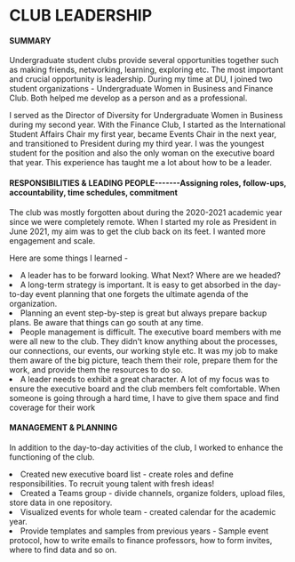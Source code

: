 # CLUB LEADERSHIP
#### SUMMARY
<p> Undergraduate student clubs provide several opportunities together such as making friends, networking, learning, exploring etc. The most important and crucial opportunity is leadership. During my time at DU, I joined two student organizations - Undergraduate Women in Business and Finance Club. Both helped me develop as a person and as a professional. </p>
<p> I served as the Director of Diversity for Undergraduate Women in Business during my second year.
With the Finance Club, I started as the International Student Affairs Chair my first year, became Events Chair in the next year, and transitioned to President during my third year. I was the youngest student for the position and also the only woman on the executive board that year. This experience has taught me a lot about how to be a leader. </p>

#### RESPONSIBILITIES & LEADING PEOPLE-------Assigning roles, follow-ups, accountability, time schedules, commitment
<p> The club was mostly forgotten about during the 2020-2021 academic year since we were completely remote. When I started my role as President in June 2021, my aim was to get the club back on its feet. I wanted more engagement and scale.</p>
<p> Here are some things I learned - </p>
<li> A leader has to be forward looking. What Next? Where are we headed? </li>
<li> A long-term strategy is important. It is easy to get absorbed in the day-to-day event planning that one forgets the ultimate agenda of the organization. </li>
<li> Planning an event step-by-step is great but always prepare backup plans. Be aware that things can go south at any time. </li>
<li> People management is difficult. The executive board members with me were all new to the club. They didn't know anything about the processes, our connections, our events, our working style etc. It was my job to make them aware of the big picture, teach them their role, prepare them for the work, and provide them the resources to do so. </li>
<li> A leader needs to exhibit a great character. A lot of my focus was to ensure the executive board and the club members felt comfortable. When someone is going through a hard time, I have to give them space and find coverage for their work </li>

#### MANAGEMENT & PLANNING
<p> In addition to the day-to-day activities of the club, I worked to enhance the functioning of the club. </p>
<li> Created new executive board list - create roles and define responsibilities. To recruit young talent with fresh ideas! </li>
<li> Created a Teams group - divide channels, organize folders, upload files, store data in one repository. </li>
<li> Visualized events for whole team - created calendar for the academic year. </li>
<li> Provide templates and samples from previous years - Sample event protocol, how to write emails to finance professors, how to form invites, where to find data and so on. </li>
